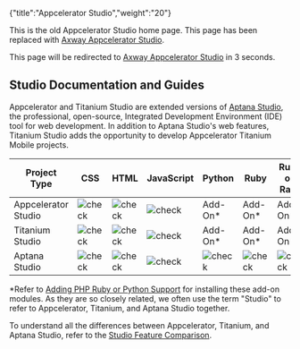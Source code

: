 {"title":"Appcelerator Studio","weight":"20"}

This is the old Appcelerator Studio home page. This page has been replaced with [Axway Appcelerator Studio](/docs/appc/Axway_Appcelerator_Studio/).

This page will be redirected to [Axway Appcelerator Studio](/docs/appc/Axway_Appcelerator_Studio/) in 3 seconds.

## Studio Documentation and Guides

Appcelerator and Titanium Studio are extended versions of [Aptana Studio](http://www.aptana.com/), the professional, open-source, Integrated Development Environment (IDE) tool for web development. In addition to Aptana Studio's web features, Titanium Studio adds the opportunity to develop Appcelerator Titanium Mobile projects.

| Project Type | CSS | HTML | JavaScript | Python | Ruby | Ruby on Rails | PHP | Titanium SDK | Additional Features |
| --- | --- | --- | --- | --- | --- | --- | --- | --- | --- |
| Appcelerator Studio | ![check](/Images/appc/download/attachments/30083020/check.png) | ![check](/Images/appc/download/attachments/30083020/check.png) | ![check](/Images/appc/download/attachments/30083020/check.png) | Add-On\* | Add-On\* | Add-On\* | Add-On\* | ![check](/Images/appc/download/attachments/30083020/check.png) | ![check](/Images/appc/download/attachments/30083020/check.png) |
| Titanium Studio | ![check](/Images/appc/download/attachments/30083020/check.png) | ![check](/Images/appc/download/attachments/30083020/check.png) | ![check](/Images/appc/download/attachments/30083020/check.png) | Add-On\* | Add-On\* | Add-On\* | Add-On\* | ![check](/Images/appc/download/attachments/30083020/check.png) | ![error](/Images/appc/download/attachments/30083020/error.png) |
| Aptana Studio | ![check](/Images/appc/download/attachments/30083020/check.png) | ![check](/Images/appc/download/attachments/30083020/check.png) | ![check](/Images/appc/download/attachments/30083020/check.png) | ![check](/Images/appc/download/attachments/30083020/check.png) | ![check](/Images/appc/download/attachments/30083020/check.png) | ![check](/Images/appc/download/attachments/30083020/check.png) | ![check](/Images/appc/download/attachments/30083020/check.png) | ![error](/Images/appc/download/attachments/30083020/error.png) | ![error](/Images/appc/download/attachments/30083020/error.png) |

\*Refer to [Adding PHP Ruby or Python Support](/docs/appc/Axway_Appcelerator_Studio/Axway_Appcelerator_Studio_Getting_Started/Adding_PHP_Ruby_or_Python_Support/) for installing these add-on modules. As they are so closely related, we often use the term "Studio" to refer to Appcelerator, Titanium, and Aptana Studio together.

To understand all the differences between Appcelerator, Titanium, and Aptana Studio, refer to the [Studio Feature Comparison](/docs/appc/Axway_Appcelerator_Studio/Axway_Appcelerator_Studio_Getting_Started/Studio_Feature_Comparison/).
